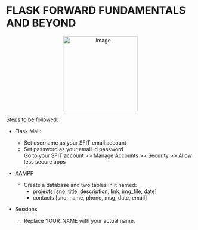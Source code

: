 # FLASK FORWARD FUNDAMENTALS AND BEYOND
<div style="text-align:center;">
    <img src="Flask-Forward-Fundamentals-and-Beyond
/static/assets/img.png" alt="Image" width="200">
</div>

Steps to be followed:
- Flask Mail:
  - Set username as your SFIT email account
  - Set password as your email id password
    <br>
Go to your SFIT account >> Manage Accounts >> Security >> Allow less secure apps
  


- XAMPP
  - Create a database and two tables in it named: 
    - projects  [sno, title, description, link, img_file, date]
    - contacts  [sno, name, phone, msg, date, email]
     

- Sessions
  - Replace YOUR_NAME with your actual name.
 

